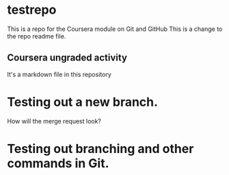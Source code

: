 # testrepo
This is a repo for the Coursera module on Git and GitHub
This is a change to the repo readme file.

## Coursera ungraded activity
It's a markdown file in this repository

# Testing out a new branch. 
How will the merge request look?

# Testing out branching and other commands in Git.
